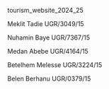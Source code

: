 tourism_website_2024_25


Meklit Tadie UGR/3049/15

Nuhamin Baye UGR/7367/15

Medan Abebe UGR/4164/15

Betelhem Melesse UGR/3224/15

Belen Berhanu UGR/0379/15
